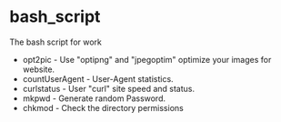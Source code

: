 # bash_script
The bash script for work

* opt2pic - Use "optipng" and "jpegoptim" optimize your images for website.
* countUserAgent - User-Agent statistics.
* curlstatus - User "curl" site speed and status.
* mkpwd - Generate random Password.
* chkmod - Check the directory permissions
